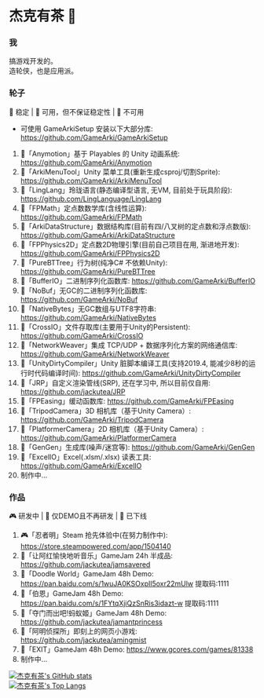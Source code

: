 # 杰克有茶 👋

### 我
搞游戏开发的。  
造轮侠，也是应用派。

### 轮子
🎉 稳定 | 🔨 可用，但不保证稳定性 | 🧶 不可用  
- 可使用 GameArkiSetup 安装以下大部分库: https://github.com/GameArki/GameArkiSetup  
1. 🎉「Anymotion」基于 Playables 的 Unity 动画系统: https://github.com/GameArki/Anymotion    
2. 🎉「ArkiMenuTool」Unity 菜单工具(重新生成csproj/切割Sprite): https://github.com/GameArki/ArkiMenuTool  
3. 🧶「LingLang」玲珑语言(静态编译型语言, 无VM, 目前处于玩具阶段): https://github.com/LingLanguage/LingLang
4. 🎉「FPMath」定点数数学库(含线性运算): https://github.com/GameArki/FPMath  
5. 🔨「ArkiDataStructure」数据结构库(目前有四/八叉树的定点数和浮点数版): https://github.com/GameArki/ArkiDataStructure  
6. 🔨「FPPhysics2D」定点数2D物理引擎(目前自己项目在用, 渐进地开发): https://github.com/GameArki/FPPhysics2D  
7. 🔨「PureBTTree」行为树(纯净C# 不依赖Unity): https://github.com/GameArki/PureBTTree  
8. 🎉「BufferIO」二进制序列化函数库: https://github.com/GameArki/BufferIO
9. 🎉「NoBuf」无GC的二进制序列化函数库: https://github.com/GameArki/NoBuf
10. 🎉「NativeBytes」无GC数组与UTF8字符串: https://github.com/GameArki/NativeBytes  
11. 🔨「CrossIO」文件存取库(主要用于Unity的Persistent): https://github.com/GameArki/CrossIO  
12. 🔨「NetworkWeaver」集成 TCP/UDP + 数据序列化方案的网络通信库: https://github.com/GameArki/NetworkWeaver  
13. 🔨「UnityDirtyCompiler」Unity 脏脚本编译工具(支持2019.4, 能减少8秒的运行时代码编译时间): https://github.com/GameArki/UnityDirtyCompiler  
14. 🧶「JRP」自定义渲染管线(SRP), 还在学习中, 所以目前仅自用: https://github.com/jackutea/JRP  
15. 🎉「FPEasing」缓动函数库: https://github.com/GameArki/FPEasing  
16. 🎉「TripodCamera」3D 相机库（基于Unity Camera）: https://github.com/GameArki/TripodCamera  
17. 🔨「PlatformerCamera」2D 相机库（基于Unity Camera）: https://github.com/GameArki/PlatformerCamera  
18. 🧶「GenGen」生成库(噪声/迷宫等): https://github.com/GameArki/GenGen  
19. 🧶「ExcelIO」Excel(.xlsm/.xlsx) 读表工具: https://github.com/GameArki/ExcelIO
20. 制作中...   

### 作品
🎮 研发中 | 🎃 仅DEMO且不再研发 | 🤿 已下线
1. 🎮「忍者明」Steam 抢先体验中(在努力制作中): https://store.steampowered.com/app/1504140  
2. 🎃「让阿红愉快地听音乐」GameJam 24h 半成品: https://github.com/jackutea/jamsavered  
3. 🎃「Doodle World」GameJam 48h Demo: https://pan.baidu.com/s/1wuJA0KSOxpIl5oxr22mUlw 提取码:1111  
4. 🎃「伯恩」GameJam 48h Demo: https://pan.baidu.com/s/1FYtqXjiQzSnRis3idazt-w 提取码:1111
5. 🎃「夺门而出吧!蚂蚁姬」GameJam 48h Demo: https://github.com/jackutea/jamantprincess  
6. 🤿「阿明侦探所」即刻上的网页小游戏: https://github.com/jackutea/amingmist  
7. 🎃「EXIT」GameJam 48h Demo: https://www.gcores.com/games/81338  
8. 制作中...  

[![杰克有茶's GitHub stats](https://github-readme-stats.vercel.app/api?username=jackutea)](https://github.com/anuraghazra/github-readme-stats)  
[![杰克有茶's Top Langs](https://github-readme-stats.vercel.app/api/top-langs/?username=jackutea&layout=compact)](https://github.com/anuraghazra/github-readme-stats)  
